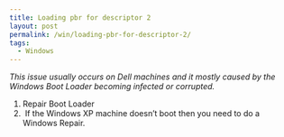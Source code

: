 ```yaml
---
title: Loading pbr for descriptor 2
layout: post
permalink: /win/loading-pbr-for-descriptor-2/
tags:
  - Windows
---
```

_This issue usually occurs on Dell machines and it mostly caused by the Windows Boot Loader becoming infected or corrupted._ 

  1. Repair Boot Loader
  2.  If the Windows XP machine doesn’t boot then you need to do a Windows Repair.
